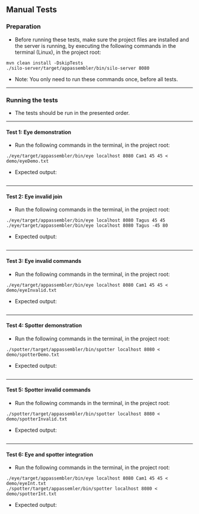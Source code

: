 ## Manual Tests

### Preparation

* Before running these tests, make sure the project files are installed and the server is running, by executing the following commands in the terminal (Linux), in the project root:
```
mvn clean install -DskipTests
./silo-server/target/appassembler/bin/silo-server 8080
```
* Note: You only need to run these commands once, before all tests.

---

### Running the tests
* The tests should be run in the presented order.

---

#### Test 1: Eye demonstration
* Run the following commands in the terminal, in the project root:
```
./eye/target/appassembler/bin/eye localhost 8080 Cam1 45 45 < demo/eyeDemo.txt
```
* Expected output:
```
```

---

#### Test 2: Eye invalid join
* Run the following commands in the terminal, in the project root:
```
./eye/target/appassembler/bin/eye localhost 8080 Tagus 45 45
./eye/target/appassembler/bin/eye localhost 8080 Tagus -45 80
```
* Expected output:
```
```

---

#### Test 3: Eye invalid commands
* Run the following commands in the terminal, in the project root:
```
./eye/target/appassembler/bin/eye localhost 8080 Cam1 45 45 < demo/eyeInvalid.txt
```
* Expected output:
```
```

---

#### Test 4: Spotter demonstration
* Run the following commands in the terminal, in the project root:
```
./spotter/target/appassembler/bin/spotter localhost 8080 < demo/spotterDemo.txt
```
* Expected output:
```
```

---

#### Test 5: Spotter invalid commands
* Run the following commands in the terminal, in the project root:
```
./spotter/target/appassembler/bin/spotter localhost 8080 < demo/spotterInvalid.txt
```
* Expected output:
```
```

---

#### Test 6: Eye and spotter integration
* Run the following commands in the terminal, in the project root:
```
./eye/target/appassembler/bin/eye localhost 8080 Cam1 45 45 < demo/eyeInt.txt
./spotter/target/appassemler/bin/spotter localhost 8080 < demo/spotterInt.txt
```
* Expected output:
```
```

